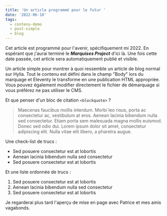 ```yaml
---
title: 'Un article programmé pour le futur '
date: '2022-06-18'
tags:
  - contenu-demo
  - post-simple
  - blog
---
```

Cet article est programmé pour l'avenir, spécifiquement mi 2022. En espérant que j'aurai terminé le _**Marquises Project**_ d'ici là. Une fois cette date passée, cet article sera automatiquement publié et visible.

Un article simple pour montrer à quoi ressemble un article de blog normal sur Hylia. Tout le contenu est défini dans le champ "Body" lors du marquage et Eleventy le transforme en une publication HTML appropriée. Vous pouvez également modifier directement le fichier de démarquage si vous préférez ne pas utiliser le CMS.

Et que penser d'un bloc de citation  `<blockquote>` ?

> Maecenas faucibus mollis interdum. Morbi leo risus, porta ac consectetur ac, vestibulum at eros. Aenean lacinia bibendum nulla sed consectetur. Etiam porta sem malesuada magna mollis euismod. Donec sed odio dui. Lorem ipsum dolor sit amet, consectetur adipiscing elit. Nulla vitae elit libero, a pharetra augue.

Une check-list de trucs : 

- Sed posuere consectetur est at lobortis
- Aenean lacinia bibendum nulla sed consectetur
- Sed posuere consectetur est at lobortis

Et une liste ordonnée de trucs :

1. Sed posuere consectetur est at lobortis
2. Aenean lacinia bibendum nulla sed consectetur
3. Sed posuere consectetur est at lobortis








Je regarderai plus tard l'aperçu de mise en page avec Patrice et mes amis vagabonds.

